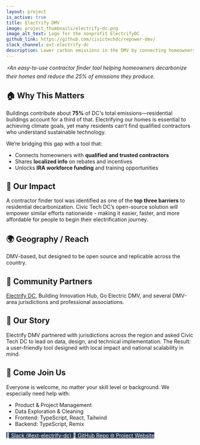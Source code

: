 ```yaml
---
layout: project
is_active: true
title: Electrify DMV
image: project_thumbnails/electrify-dc.png
image_alt_text: Logo for the nonprofit ElectrifyDC
github_link: https://github.com/civictechdc/repower-dmv/
slack_channel: ext-electrify-dc
description: Lower carbon emissions in the DMV by connecting homeowners with the resources and contractors they need to make their homes efficient and electric.
---
```


<section class="bg-base-lightest padding-y-4 usa-prose maxw-none">
  <div class="grid-container usa-prose">
    <em>⚡An easy-to-use contractor finder tool helping homeowners decarbonize their homes and reduce the 25% of emissions they produce.</em>
  </div>
</section>

<section class="padding-y-1 usa-prose maxw-none">
  <div class="grid-container">
    <h2 class="font-sans-lg">🏠 Why This Matters</h2>
    <p>
      Buildings contribute about <strong>75%</strong> of DC's total emissions—residential buildings account for a third of that. Electrifying our homes is essential to achieving climate goals, yet many residents can't find qualified contractors who understand sustainable technology.
    </p>
  </div>
</section>

<section>
    <div class="usa-alert usa-alert--info margin-y-3">
      <div class="usa-alert__body">
        <p class="usa-alert__text">
          We’re bridging this gap with a tool that:
        </p>
        <ul class="usa-list">
          <li>Connects homeowners with <strong>qualified and trusted contractors</strong></li>
          <li>Shares <strong>localized info</strong> on rebates and incentives</li>
          <li>Unlocks <strong>IRA workforce funding</strong> and training opportunities</li>
        </ul>
      </div>
    </div>
</section>

<section class="padding-y-1 usa-prose maxw-none">
  <div class="grid-container">
    <h2 class="font-sans-lg">🚀 Our Impact</h2>
    <p>A contractor finder tool was identified as one of the <strong>top three barriers</strong> to residential decarbonization. Civic Tech DC’s open-source solution will empower similar efforts nationwide - making it easier, faster, and more affordable for people to begin their electrification journey.</p>
  </div>
</section>

<section class="padding-y-1 usa-prose maxw-none">
  <div class="grid-container">
    <h2 class="font-sans-lg">🌍 Geography / Reach</h2>
    <p>DMV-based, but designed to be open source and replicable across the country.</p>
  </div>
</section>

<section class="padding-y-1 usa-prose maxw-none">
  <div class="grid-container">
    <h2 class="font-sans-lg">🤝 Community Partners</h2>
    <p>
    <a href="https://www.electrifydc.org/" class="usa-link usa-link--external" target="_blank" rel="noopener noreferrer">Electrify DC</a>, Building Innovation Hub, Go Electric DMV, and several DMV-area jurisdictions and professional associations.
    </p>
  </div>
</section>

<section class="padding-y-1 usa-prose maxw-none">
  <div class="grid-container">
    <h2 class="font-sans-lg">📖 Our Story</h2>
    <p>Electrify DMV partnered with jurisdictions across the region and asked Civic Tech DC to lead on data, design, and technical implementation. The Result: a user-friendly tool designed with local impact and national scalability in mind.</p>
  </div>
</section>

<section class="bg-primary-darker text-white padding-y-5 usa-prose maxw-none">
  <div class="grid-container text-white">
    <h2>👋 Come Join Us</h2>
    <p>Everyone is welcome, no matter your skill level or background. We especially need help with:</p>
    <ul class="usa-list">
      <li>Product &amp; Project Management</li>
      <li>Data Exploration &amp; Cleaning</li>
      <li>Frontend: TypeScript, React, Tailwind</li>
      <li>Backend: TypeScript, Remix</li>
    </ul>
  </div>
</section>

<section class="usa-section padding-y-4">
  <div class="grid-container">
    <div class="usa-button-group">
      <a href="https://civictechdc.slack.com/archives/C081LHG72FK" class="usa-button" style="background-color: #253551; color: #ffffff;" target="_blank" rel="noopener noreferrer">
        💬 Slack (#ext-electrify-dc)
      </a>
      <a href="https://github.com/civictechdc/repower-dmv/" class="usa-button" style="background-color: #253551; color: #ffffff;" target="_blank" rel="noopener noreferrer">
        🧩 GitHub Repo
      </a>
      <a href="https://electrifydmv.org" class="usa-button" style="background-color: #253551; color: #ffffff;" target="_blank" rel="noopener noreferrer">
        🌐 Project Website
      </a>
    </div>
  </div>
</section>
